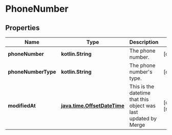 
# PhoneNumber

## Properties
Name | Type | Description | Notes
------------ | ------------- | ------------- | -------------
**phoneNumber** | **kotlin.String** | The phone number. |  [optional]
**phoneNumberType** | **kotlin.String** | The phone number&#39;s type. |  [optional]
**modifiedAt** | [**java.time.OffsetDateTime**](java.time.OffsetDateTime.md) | This is the datetime that this object was last updated by Merge |  [optional] [readonly]



